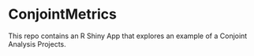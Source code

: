 # ConjointMetrics

This repo contains an R Shiny App that explores an example of a Conjoint Analysis Projects.
